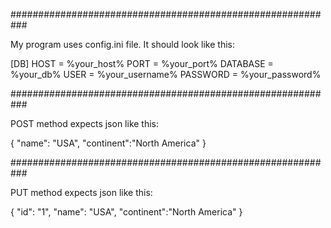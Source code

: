 
###########################################################

My program uses config.ini file. It should look like this:

[DB]
HOST = %your_host%
PORT = %your_port%
DATABASE = %your_db%
USER = %your_username%
PASSWORD = %your_password%

###########################################################

POST method expects json like this:

{
    "name": "USA",
    "continent":"North America"
}

###########################################################

PUT method expects json like this:

{
    "id": "1",
	"name": "USA",
    "continent":"North America"
}